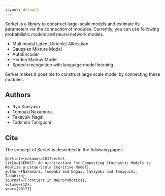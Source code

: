 ```yaml
---
layout: default
---
```


Serket is a library to construct large-scale models and estimate its parameters via the connection of modules.
Currently, you can use following probabilistic models and neural network models. 

- Multimodal Latent Dirichlet Allocation
- Gaussian Mixture Model
- AutoEncoder
- Hidden Markov Model
- Speech recognition with language model learning

Serket makes it possible to construct large scale model by connecting these modules. 

## Authors

- Ryo Kuniyasu
- Tomoaki Nakamura
- Takayuki Nagai
- Tadahiro Taniguchi

## Cite
The concept of Serket is described in the following paper: 

```
@article{nakamura2017serket,
title={SERKET: An Architecture For Connecting Stochastic Models to Realize a Large-Scale Cognitive Model},
author={Nakamura, Tomoaki and Nagai, Takayuki and Taniguchi, Tadahiro},
journal={Frontiers in Neurorobotics},
volume={12},
year={2017}}
```